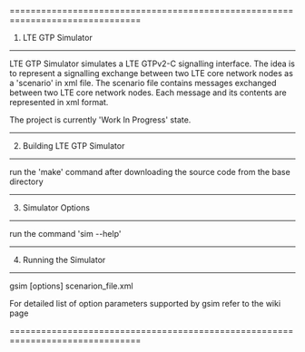 ===============================================================================
1. LTE GTP Simulator
-------------------------------------------------------------------------------
LTE GTP Simulator simulates a LTE GTPv2-C signalling interface. The idea is to
represent a signalling exchange between two LTE core network nodes as a 
'scenario' in xml file. The scenario file contains messages exchanged between
two LTE core network nodes. Each message and its contents are represented
in xml format.

The project is currently 'Work In Progress' state.

-------------------------------------------------------------------------------
2. Building LTE GTP Simulator
-------------------------------------------------------------------------------
run the 'make' command after downloading the source code from the base
directory


-------------------------------------------------------------------------------
3. Simulator Options
-------------------------------------------------------------------------------
run the command 'sim --help'


-------------------------------------------------------------------------------
4. Running the Simulator
-------------------------------------------------------------------------------

gsim [options] scenarion_file.xml

For detailed list of option parameters supported by gsim refer to the wiki page

===============================================================================
